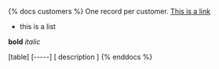 {% docs customers %}
One record per customer.
[This is a link](google.com)

* this is a list

**bold** _italic_

[table]
[-----]
[ description ]
{% enddocs %}
